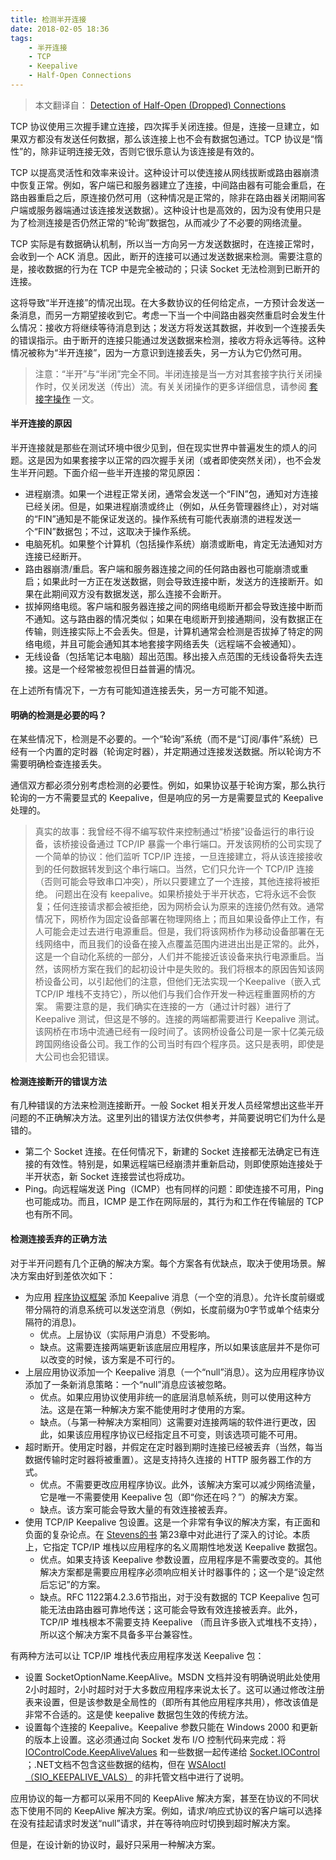 ```yaml
---
title: 检测半开连接
date: 2018-02-05 18:36
tags:
    - 半开连接
    - TCP
    - Keepalive
    - Half-Open Connections
---
```


> 本文翻译自： [Detection of Half-Open (Dropped) Connections](https://blog.stephencleary.com/2009/05/detection-of-half-open-dropped.html)

TCP 协议使用三次握手建立连接，四次挥手关闭连接。但是，连接一旦建立，如果双方都没有发送任何数据，那么该连接上也不会有数据包通过。TCP 协议是“惰性”的，除非证明连接无效，否则它很乐意认为该连接是有效的。

<!--more-->

TCP 以提高灵活性和效率来设计。这种设计可以使连接从网线拔断或路由器崩溃中恢复正常。例如，客户端已和服务器建立了连接，中间路由器有可能会重启，在路由器重启之后，原连接仍然可用（这种情况是正常的，除非在路由器关闭期间客户端或服务器端通过该连接发送数据）。这种设计也是高效的，因为没有使用只是为了检测连接是否仍然正常的“轮询”数据包，从而减少了不必要的网络流量。

TCP 实际是有数据确认机制，所以当一方向另一方发送数据时，在连接正常时，会收到一个 ACK 消息。因此，断开的连接可以通过发送数据来检测。需要注意的是，接收数据的行为在 TCP 中是完全被动的；只读 Socket 无法检测到已断开的连接。

这将导致“半开连接”的情况出现。在大多数协议的任何给定点，一方预计会发送一条消息，而另一方期望接收到它。考虑一下当一个中间路由器突然重启时会发生什么情况：接收方将继续等待消息到达；发送方将发送其数据，并收到一个连接丢失的错误指示。由于断开的连接只能通过发送数据来检测，接收方将永远等待。这种情况被称为“半开连接”，因为一方意识到连接丢失，另一方认为它仍然可用。

> 注意：“半开”与“半闭”完全不同。半闭连接是当一方对其套接字执行关闭操作时，仅关闭发送（传出）流。有关关闭操作的更多详细信息，请参阅 [套接字操作](https://blog.stephencleary.com/2009/05/socket-operations.html) 一文。

#### 半开连接的原因

半开连接就是那些在测试环境中很少见到，但在现实世界中普遍发生的烦人的问题。这是因为如果套接字以正常的四次握手关闭（或者即使突然关闭），也不会发生半开问题。下面介绍一些半开连接的常见原因：

- 进程崩溃。如果一个进程正常关闭，通常会发送一个“FIN”包，通知对方连接已经关闭。但是，如果进程崩溃或终止（例如，从任务管理器终止），对对端的“FIN”通知是不能保证发送的。操作系统有可能代表崩溃的进程发送一个“FIN”数据包；不过，这取决于操作系统。
- 电脑死机。如果整个计算机（包括操作系统）崩溃或断电，肯定无法通知对方连接已经断开。
- 路由器崩溃/重启。客户端和服务器连接之间的任何路由器也可能崩溃或重启；如果此时一方正在发送数据，则会导致连接中断，发送方的连接断开。如果在此期间双方没有数据发送，那么连接不会断开。
- 拔掉网络电缆。客户端和服务器连接之间的网络电缆断开都会导致连接中断而不通知。这与路由器的情况类似；如果在电缆断开到接通期间，没有数据正在传输，则连接实际上不会丢失。但是，计算机通常会检测是否拔掉了特定的网络电缆，并且可能会通知其本地套接字网络丢失（远程端不会被通知）。
- 无线设备（包括笔记本电脑）超出范围。移出接入点范围的无线设备将失去连接。这是一个经常被忽视但日益普遍的情况。

在上述所有情况下，一方有可能知道连接丢失，另一方可能不知道。

#### 明确的检测是必要的吗？

在某些情况下，检测是不必要的。一个“轮询”系统（而不是“订阅/事件”系统）已经有一个内置的定时器（轮询定时器），并定期通过连接发送数据。所以轮询方不需要明确检查连接丢失。

通信双方都必须分别考虑检测的必要性。例如，如果协议基于轮询方案，那么执行轮询的一方不需要显式的 Keepalive，但是响应的另一方是需要显式的 Keepalive 处理的。

> 真实的故事：我曾经不得不编写软件来控制通过“桥接”设备运行的串行设备，该桥接设备通过 TCP/IP 暴露一个串行端口。开发该网桥的公司实现了一个简单的协议：他们监听 TCP/IP 连接，一旦连接建立，将从该连接接收到的任何数据转发到这个串行端口。当然，它们只允许一个 TCP/IP 连接（否则可能会导致串口冲突），所以只要建立了一个连接，其他连接将被拒绝。
问题出在没有 keepalive。如果桥接处于半开状态，它将永远不会恢复；任何连接请求都会被拒绝，因为网桥会认为原来的连接仍然有效。通常情况下，网桥作为固定设备部署在物理网络上；而且如果设备停止工作，有人可能会走过去进行电源重启。但是，我们将该网桥作为移动设备部署在无线网络中，而且我们的设备在接入点覆盖范围内进进出出是正常的。此外，这是一个自动化系统的一部分，人们并不能接近该设备来执行电源重启。当然，该网桥方案在我们的起初设计中是失败的。我们将根本的原因告知该网桥设备公司，以引起他们的注意，但他们无法实现一个Keepalive（嵌入式 TCP/IP 堆栈不支持它），所以他们与我们合作开发一种远程重置网桥的方案。
需要注意的是，我们确实在连接的一方（通过计时器）进行了 Keepalive 测试，但这是不够的。连接的两端都需要进行 Keepalive 测试。
该网桥在市场中流通已经有一段时间了。该网桥设备公司是一家十亿美元级跨国网络设备公司。我工作的公司当时有四个程序员。这只是表明，即使是大公司也会犯错误。

#### 检测连接断开的错误方法

有几种错误的方法来检测连接断开。一般 Socket 相关开发人员经常想出这些半开问题的不正确解决方法。这里列出的错误方法仅供参考，并简要说明它们为什么是错的。

- 第二个 Socket 连接。在任何情况下，新建的 Socket 连接都无法确定已有连接的有效性。特别是，如果远程端已经崩溃并重新启动，则即使原始连接处于半开状态，新 Socket 连接尝试也将成功。
- Ping。向远程端发送 Ping（ICMP）也有同样的问题：即使连接不可用，Ping 也可能成功。而且，ICMP 是工作在网际层的，其行为和工作在传输层的 TCP 也有所不同。

#### 检测连接丢弃的正确方法

对于半开问题有几个正确的解决方案。每个方案各有优缺点，取决于使用场景。解决方案由好到差依次如下：

- 为应用 [程序协议框架](https://blog.stephencleary.com/2009/04/message-framing.html) 添加 Keepalive 消息（一个空的消息）。允许长度前缀或带分隔符的消息系统可以发送空消息（例如，长度前缀为0字节或单个结束分隔符的消息)。
  - 优点。上层协议（实际用户消息）不受影响。
  - 缺点。这需要连接两端更新该底层应用程序，所以如果该底层并不是你可以改变的时候，该方案是不可行的。
- 上层应用协议添加一个 Keepalive 消息（一个“null”消息）。这为应用程序协议添加了一条新消息策略：一个“null”消息应该被忽略。
  - 优点。如果应用协议使用非统一的底层消息帧系统，则可以使用这种方法。这是在第一种解决方案不能使用时才使用的方案。
  - 缺点。（与第一种解决方案相同）这需要对连接两端的软件进行更改，因此，如果该应用程序协议已经指定且不可变，则该选项可能不可用。
- 超时断开。使用定时器，并假定在定时器到期时连接已经被丢弃（当然，每当数据传输时定时器将被重置）。这是支持持久连接的 HTTP 服务器工作的方式。
  - 优点。不需要更改应用程序协议。此外，该解决方案可以减少网络流量，它是唯一不需要使用 Keepalive 包（即“你还在吗？”）的解决方案。
  - 缺点。该方案可能会导致大量的有效连接被丢弃。
- 使用 TCP/IP Keepalive 包设置。这是一个非常有争议的解决方案，有正面和负面的复杂论点。在 [Stevens的书](https://blog.stephencleary.com/2009/05/tcpip-resources.html) 第23章中对此进行了深入的讨论。本质上，它指定 TCP/IP 堆栈以应用程序的名义周期性地发送 Keepalive 数据包。
  - 优点。如果支持该 Keepalive 参数设置，应用程序是不需要改变的。其他解决方案都是需要应用程序必须响应相关计时器事件的；这一个是“设定然后忘记”的方案。
  - 缺点。RFC 1122第4.2.3.6节指出，对于没有数据的 TCP Keepalive 包可能无法由路由器可靠地传送；这可能会导致有效连接被丢弃。此外，TCP/IP 堆栈根本不需要支持 Keepalive （而且许多嵌入式堆栈不支持），所以这个解决方案不具备多平台兼容性。

有两种方法可以让 TCP/IP 堆栈代表应用程序发送 Keepalive 包：

- 设置 SocketOptionName.KeepAlive。MSDN 文档并没有明确说明此处使用2小时超时，2小时超时对于大多数应用程序来说太长了。这可以通过修改注册表来设置，但是该参数是全局性的（即所有其他应用程序共用），修改该值是非常不合适的。这是使 keepalive 数据包生效的传统方法。
- 设置每个连接的 Keepalive。Keepalive 参数只能在 Windows 2000 和更新的版本上设置。这必须通过向 Socket 发布 I/O 控制代码来完成：将 [IOControlCode.KeepAliveValues](https://msdn.microsoft.com/en-us/library/system.net.sockets.iocontrolcode.aspx) 和一些数据一起传递给 [Socket.IOControl](https://msdn.microsoft.com/en-us/library/system.net.sockets.socket.iocontrol.aspx) ；.NET文档不包含这些数据的结构，但在 [WSAIoctl（SIO_KEEPALIVE_VALS）](https://msdn.microsoft.com/en-us/library/ms741621.aspx) 的非托管文档中进行了说明。

应用协议的每一方都可以采用不同的 KeepAlive 解决方案，甚至在协议的不同状态下使用不同的 KeepAlive 解决方案。例如，请求/响应式协议的客户端可以选择在没有挂起请求时发送“null”请求，并在等待响应时切换到超时解决方案。

但是，在设计新的协议时，最好只采用一种解决方案。